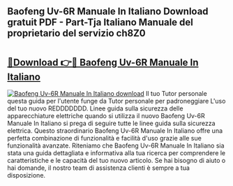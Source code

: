 ## Baofeng Uv-6R Manuale In Italiano Download gratuit PDF - Part-Tja Italiano Manuale del proprietario del servizio ch8Z0

# <h2><a href="http://dfg9hv.blite.top/?on=Baofeng+Uv-6R+Manuale+In+Italiano">🔗Download 👉🔴 Baofeng Uv-6R Manuale In Italiano</a></h2>

[![Baofeng Uv-6R Manuale In Italiano download](https://i.imgur.com/lujVjoI.png)](http://dfg9hv.blite.top/?on=Baofeng+Uv-6R+Manuale+In+Italiano)
Il tuo Tutor personale questa guida per l'utente funge da Tutor personale per padroneggiare L'uso del tuo nuovo REDDDDDDD. Linee guida sulla sicurezza delle apparecchiature elettriche quando si utilizza il nuovo Baofeng Uv-6R Manuale In Italiano si prega di seguire tutte le linee guida sulla sicurezza elettrica. Questo straordinario Baofeng Uv-6R Manuale In Italiano offre una perfetta combinazione di funzionalità e facilità d'uso grazie alle sue funzionalità avanzate. Riteniamo che Baofeng Uv-6R Manuale In Italiano sia stata una guida dettagliata e informativa alla tua ricerca per comprendere le caratteristiche e le capacità del tuo nuovo articolo. Se hai bisogno di aiuto o hai domande, il nostro team di assistenza clienti è sempre a tua disposizione.
